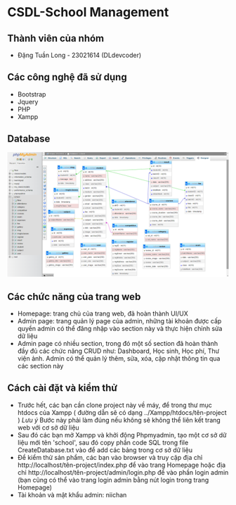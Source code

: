 # CSDL-School Management

## Thành viên của nhóm
- Đặng Tuần Long - 23021614 (DLdevcoder)

## Các công nghệ đã sử dụng
- Bootstrap
- Jquery
- PHP
- Xampp

## Database

![alt](database.png)

## Các chức năng của trang web
- Homepage: trang chủ của trang web, đã hoàn thành UI/UX
- Admin page: trang quản lý page của admin, những tài khoản được cấp quyền admin có thể đăng nhập vào section này và thực hiện chỉnh sửa dữ liệu
- Admin page có nhiều section, trong đó một số section đã hoàn thành đầy đủ các chức năng CRUD như: Dashboard, Học sinh, Học phí, Thư viện ảnh. Admin có thể quản lý thêm, sửa, xóa, cập nhật thông tin qua các section này

## Cách cài đặt và kiểm thử
- Trước hết, các bạn cần clone project này về máy, để trong thư mục htdocs của Xampp ( đường dẫn sẽ có dạng ../Xampp/htdocs/tên-project )
_Lưu ý_ Bước này phải làm đúng nếu không sẽ không thể liên kết trang web với cơ sở dữ liệu
- Sau đó các bạn mở Xampp và khởi động Phpmyadmin, tạo một cơ sở dữ liệu mới tên 'school', sau đó copy phần code SQL trong file CreateDatabase.txt vào để add các bảng trong cơ sở dữ liệu
- Để kiểm thử sản phẩm, các bạn vào browser và truy cập địa chỉ http://localhost/tên-project/index.php để vào trang Homepage hoặc địa chỉ http://localhost/tên-project/admin/login.php để vào phần login admin (bạn cũng có thể vào trang login admin bằng nút login trong trang Homepage)
- Tài khoản và mật khẩu admin: niichan
